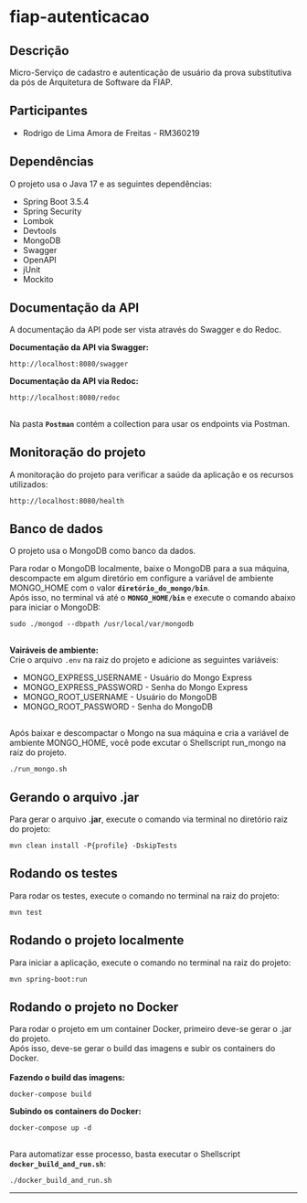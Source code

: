 # fiap-autenticacao
Descrição
---------
Micro-Serviço de cadastro e autenticação de usuário da prova substitutiva da pós de Arquitetura de Software da FIAP.

Participantes
-------------
* Rodrigo de Lima Amora de Freitas - RM360219

Dependências
------------
O projeto usa o Java 17 e as seguintes dependências:

* Spring Boot 3.5.4
* Spring Security
* Lombok
* Devtools
* MongoDB
* Swagger
* OpenAPI
* jUnit
* Mockito

Documentação da API
-------------------
A documentação da API pode ser vista através do Swagger e do Redoc.<br>

<b>Documentação da API via Swagger:</b>
```shell script
http://localhost:8080/swagger
```

<b>Documentação da API via Redoc:</b>
```shell script
http://localhost:8080/redoc
```

##
Na pasta <b>`Postman`</b> contém a collection para usar os endpoints via Postman.

Monitoração do projeto
----------------------
A monitoração do projeto para verificar a saúde da aplicação e os recursos utilizados:
```shell script
http://localhost:8080/health
```

Banco de dados
--------------
O projeto usa o MongoDB como banco da dados.

Para rodar o MongoDB localmente, baixe o MongoDB para a sua máquina, descompacte em algum diretório em configure a variável de ambiente MONGO_HOME com o valor <b>`diretório_do_mongo/bin`</b>. <br>
Após isso, no terminal vá até o <b>`MONGO_HOME/bin`</b> e execute o comando abaixo para iniciar o MongoDB:
```shell script
sudo ./mongod --dbpath /usr/local/var/mongodb
```

##
<b>Vairáveis de ambiente:</b><br>
Crie o arquivo `.env` na raiz do projeto e adicione as seguintes variáveis:
* MONGO_EXPRESS_USERNAME - Usuário do Mongo Express
* MONGO_EXPRESS_PASSWORD - Senha do Mongo Express
* MONGO_ROOT_USERNAME - Usuário do MongoDB
* MONGO_ROOT_PASSWORD - Senha do MongoDB

##
Após baixar e descompactar o Mongo na sua máquina e cria a variável de ambiente MONGO_HOME, você pode excutar o Shellscript run_mongo na raiz do projeto.
```shell script
./run_mongo.sh
```

Gerando o arquivo .jar
----------------------
Para gerar o arquivo <b>.jar</b>, execute o comando via terminal no diretório raiz do projeto:
```shell script
mvn clean install -P{profile} -DskipTests
```

Rodando os testes
-----------------
Para rodar os testes, execute o comando no terminal na raiz do projeto:
```shell script
mvn test
```

Rodando o projeto localmente
----------------------------
Para iniciar a aplicação, execute o comando no terminal na raiz do projeto:

```shell script
mvn spring-boot:run
```

Rodando o projeto no Docker
---------------------------
Para rodar o projeto em um container Docker, primeiro deve-se gerar o .jar do projeto.<br>
Após isso, deve-se gerar o build das imagens e subir os containers do Docker.<br><br>
<b>Fazendo o build das imagens:</b>
```shell script
docker-compose build
```

<b>Subindo os containers do Docker:</b>
```shell script
docker-compose up -d
```

##
Para automatizar esse processo, basta executar o Shellscript <b>`docker_build_and_run.sh`</b>:
```shell script
./docker_build_and_run.sh
```

<hr>
